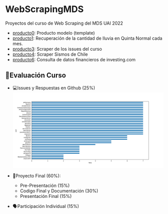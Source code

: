 # WebScrapingMDS
Proyectos del curso de Web Scraping del MDS UAI 2022

* [producto0](https://github.com/pescap/WebScrapingMDS/tree/main/producto0): Producto modelo (template)
* [producto1](https://github.com/pescap/WebScrapingMDS/tree/main/producto1): Recuperación de la cantidad de lluvia en Quinta Normal cada mes. 
* [producto3](https://github.com/pescap/WebScrapingMDS/tree/main/producto3): Scraper de los issues del curso
* [producto4](https://github.com/JoseAlexanderCL/WebScrapingMDS/tree/main/producto4): Scraper Sismos de Chile
* [producto6]((https://github.com/pescap/WebScrapingMDS/tree/main/producto6)): Consulta de datos financieros de investing.com

## 📝Evaluación Curso

* 💻Issues y Respuestas en Github (25%)
![alt text](https://github.com/pescap/WebScrapingMDS/blob/main/producto3/output/issues.png)


* 🏁Proyecto Final (60%):
    * Pre-Presentación (15%)
    * Codigo Final y Documentación (30%)
    * Presentación Final (15%)

* 🗣Participación Individual (15%)


